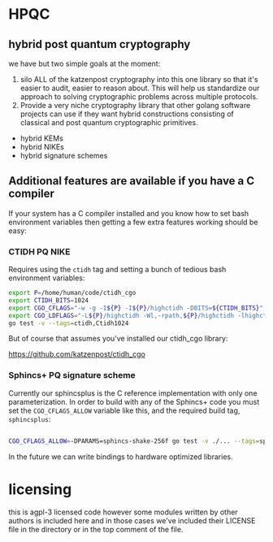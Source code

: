 # HPQC

## hybrid post quantum cryptography

we have but two simple goals at the moment:

1. silo ALL of the katzenpost cryptography into this one library so that it's easier to audit,
easier to reason about. This will help us standardize our approach to solving cryptographic problems
across multiple protocols.
2. Provide a very niche cryptography library that other golang software projects can use if they
want hybrid constructions consisting of classical and post quantum cryptographic primitives.


* hybrid KEMs
* hybrid NIKEs
* hybrid signature schemes



## Additional features are available if you have a C compiler

If your system has a C compiler installed and you know how to set bash environment variables then
getting a few extra features working should be easy:


### CTIDH PQ NIKE

Requires using the `ctidh` tag and setting a bunch of tedious bash environment variables:

```bash
export P=/home/human/code/ctidh_cgo
export CTIDH_BITS=1024
export CGO_CFLAGS="-w -g -I${P} -I${P}/highctidh -DBITS=${CTIDH_BITS}"
export CGO_LDFLAGS="-L${P}/highctidh -Wl,-rpath,${P}/highctidh -lhighctidh_${CTIDH_BITS}"
go test -v --tags=ctidh,Ctidh1024
```

But of course that assumes you've installed our ctidh_cgo library:

https://github.com/katzenpost/ctidh_cgo



### Sphincs+ PQ signature scheme


Currently our sphincsplus is the C reference implementation with only one parameterization.
In order to build with any of the Sphincs+ code you must set the `CGO_CFLAGS_ALLOW` variable
like this, and the required build tag, `sphincsplus`:


```bash

CGO_CFLAGS_ALLOW=-DPARAMS=sphincs-shake-256f go test -v ./... --tags=sphincsplus
```

In the future we can write bindings to hardware optimized libraries.


# licensing

this is agpl-3 licensed code however some modules written by other authors
is included here and in those cases we've included their LICENSE file in the
directory or in the top comment of the file.
